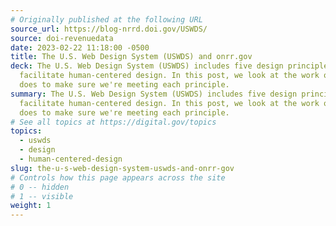 ```yaml
---
# Originally published at the following URL
source_url: https://blog-nrrd.doi.gov/USWDS/
source: doi-revenuedata
date: 2023-02-22 11:18:00 -0500
title: The U.S. Web Design System (USWDS) and onrr.gov
deck: The U.S. Web Design System (USWDS) includes five design principles that
  facilitate human-centered design. In this post, we look at the work our team
  does to make sure we're meeting each principle.
summary: The U.S. Web Design System (USWDS) includes five design principles that
  facilitate human-centered design. In this post, we look at the work our team
  does to make sure we're meeting each principle.
# See all topics at https://digital.gov/topics
topics:
  - uswds
  - design
  - human-centered-design
slug: the-u-s-web-design-system-uswds-and-onrr-gov
# Controls how this page appears across the site
# 0 -- hidden
# 1 -- visible
weight: 1
---
```


